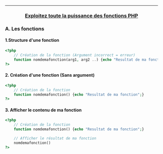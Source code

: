 
-----------------------------------------------------------------------------------------------------------------------------------------------------------------------
### <p align='center'> [Exploitez toute la puissance des fonctions PHP]()</p>

### A. Les fonctions
#### 1.Structure d'une fonction
```php
<?php
	// Création de la fonction (Argument incorrect = erreur)
	function nomdemafonction(arg1, arg2 ..) {echo "Resultat de ma fonction";}
?>
```
#### 2. Création d'une fonction (Sans argument)
```php
<?php
	// Création de la fonction
	function nomdemafonction() {echo "Resultat de ma fonction";}
?>
```

#### 3. Afficher le contenu de ma fonction
```php
<?php
	// Création de la fonction
	function nomdemafonction() {echo "Resultat de ma fonction";}
	
	// Afficher le résultat de ma fonction
	nomdemafonction()
?>
```





<br />
